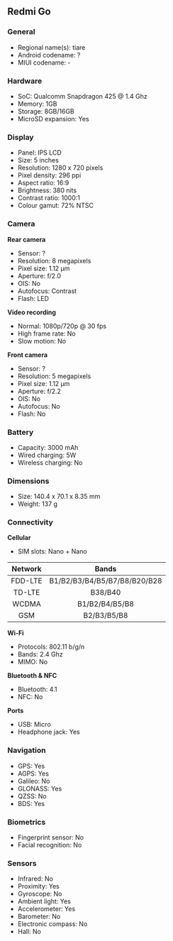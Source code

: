 ## Redmi Go

### General

* Regional name(s): tiare
* Android codename: ?
* MIUI codename: -

### Hardware

* SoC: Qualcomm Snapdragon 425 @ 1.4 Ghz
* Memory: 1GB
* Storage: 8GB/16GB
* MicroSD expansion: Yes

### Display

* Panel: IPS LCD
* Size: 5 inches
* Resolution: 1280 x 720 pixels
* Pixel density: 296 ppi
* Aspect ratio: 16:9
* Brightness: 380 nits
* Contrast ratio: 1000:1
* Colour gamut: 72% NTSC

### Camera

**Rear camera**

* Sensor: ?
* Resolution: 8 megapixels
* Pixel size: 1.12 µm
* Aperture: f/2.0
* OIS: No
* Autofocus: Contrast
* Flash: LED

**Video recording**

* Normal: 1080p/720p @ 30 fps
* High frame rate: No
* Slow motion: No

**Front camera**

* Sensor: ?
* Resolution: 5 megapixels
* Pixel size: 1.12 µm
* Aperture: f/2.2
* OIS: No
* Autofocus: No
* Flash: No

### Battery

* Capacity: 3000 mAh
* Wired charging: 5W
* Wireless charging: No

### Dimensions

* Size: 140.4 x 70.1 x 8.35 mm
* Weight: 137 g

### Connectivity

**Cellular**

* SIM slots: Nano + Nano

| Network | Bands |
|:-------:|:----------------------------:|
| FDD-LTE | B1/B2/B3/B4/B5/B7/B8/B20/B28 |
| TD-LTE | B38/B40 |
| WCDMA | B1/B2/B4/B5/B8 |
| GSM | B2/B3/B5/B8 |

**Wi-Fi**

* Protocols: 802.11 b/g/n
* Bands: 2.4 Ghz
* MIMO: No

**Bluetooth & NFC**

* Bluetooth: 4.1
* NFC: No

**Ports**

* USB: Micro
* Headphone jack: Yes

### Navigation

* GPS: Yes
* AGPS: Yes
* Galileo: No
* GLONASS: Yes
* QZSS: No
* BDS: Yes

### Biometrics

* Fingerprint sensor: No
* Facial recognition: No

### Sensors

* Infrared: No
* Proximity: Yes
* Gyroscope: No
* Ambient light: Yes
* Accelerometer: Yes
* Barometer: No
* Electronic compass: No
* Hall: No